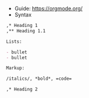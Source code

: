 - Guide: https://orgmode.org/
- Syntax

```org
,* Heading 1
,** Heading 1.1

Lists:

- bullet
- bullet

Markup:

/italics/, *bold*, =code=

,* Heading 2
```
